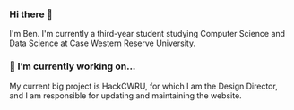 ### Hi there 👋
I'm Ben. I'm currently a third-year student studying Computer Science and Data Science at Case Western Reserve University.
### 🔭 I’m currently working on...
My current big project is HackCWRU, for which I am the Design Director, and I am responsible for updating and maintaining the website. 
<!--
### 🌱 I’m currently learning

### 👯 I’m looking to collaborate on ...

### 💬 Ask me about ...

### 🤔 I’m looking for help with ...
### 📫 How to reach me:
### 😄 Pronouns: ...
### ⚡ Fun fact: ... 
-->
<!--
**bcflock/bcflock** is a ✨ _special_ ✨ repository because its `README.md` (this file) appears on your GitHub profile.

Here are some ideas to get you started:

- 🔭 I’m currently working on ...
- 🌱 I’m currently learning ...
- 👯 I’m looking to collaborate on ...
- 🤔 I’m looking for help with ...
- 💬 Ask me about ...
- 📫 How to reach me: ...
- 😄 Pronouns: ...
- ⚡ Fun fact: ...
-->
